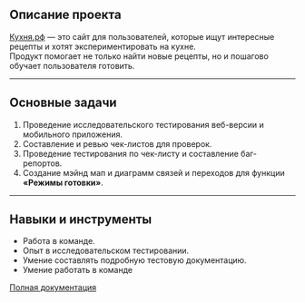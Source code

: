 ## Описание проекта

[Кухня.рф](https://xn--j1agri5c.xn--p1ai/) — это сайт для пользователей, которые ищут интересные рецепты и хотят экспериментировать на кухне.  
Продукт помогает не только найти новые рецепты, но и пошагово обучает пользователя готовить.

---

## Основные задачи

1. Проведение исследовательского тестирования веб-версии и мобильного приложения.
2. Составление и ревью чек-листов для проверок.
3. Проведение тестирования по чек-листу и составление баг-репортов.
4. Создание мэйнд мап и диаграмм связей и переходов для функции **«Режимы готовки»**.

---

## Навыки и инструменты

- Работа в команде.
- Опыт в исследовательском тестировании.
- Умение составлять подробную тестовую документацию.
- Умение работать в команде

[Полная документация](https://docs.google.com/spreadsheets/d/15QaC6WV6_e62JQgV6Bp8glqejEkdJCT03fqV3MNKmrw/edit?gid=1164571682#gid=1164571682)
